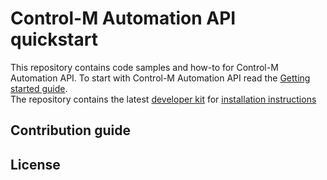 # Control-M Automation API quickstart

This repository contains code samples and how-to for Control-M Automation API.
To start with Control-M Automation API read the [Getting started guide](https://docs.bmc.com/docs/display/public/workloadautomation/Control-M+Automation+API+-+Getting+Started+Guide).  
The repository contains the latest [developer kit](/ctm-automation-api.zip) for [installation instructions](https://docs.bmc.com/docs/display/public/workloadautomation/Control-M+Automation+API+-+Installation)

## Contribution guide
## License
